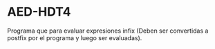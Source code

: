 # AED-HDT4
Programa que para evaluar expresiones infix (Deben ser convertidas a postfix por el programa y luego ser evaluadas).
